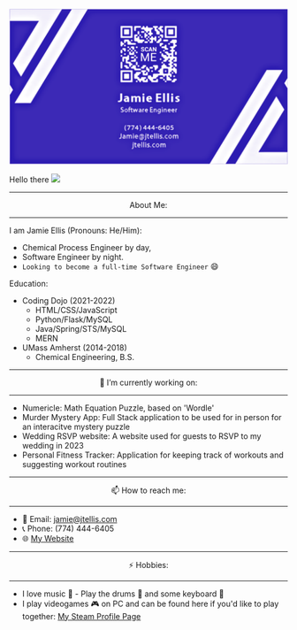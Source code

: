 
[![Header](https://github.com/JEllis66/JEllis66/blob/main/bCardPurp.png "Header")](https://jtellis.com/)

Hello there <img src="https://raw.githubusercontent.com/MartinHeinz/MartinHeinz/master/wave.gif" height="30px">

  
---

<p align="center"> About Me: </p>

---

I am Jamie Ellis (Pronouns: He/Him):
- Chemical Process Engineer by day, 
- Software Engineer by night. 
- `Looking to become a full-time Software Engineer` 😄

Education:
- Coding Dojo (2021-2022)
  - HTML/CSS/JavaScript
  - Python/Flask/MySQL
  - Java/Spring/STS/MySQL
  - MERN
- UMass Amherst (2014-2018)
  - Chemical Engineering, B.S.


---

<p align="center"> 🔭 I’m currently working on: </p>

---

- Numericle: Math Equation Puzzle, based on 'Wordle'
- Murder Mystery App: Full Stack application to be used for in person for an interacitve mystery puzzle
- Wedding RSVP website: A website used for guests to RSVP to my wedding in 2023
- Personal Fitness Tracker: Application for keeping track of workouts and suggesting workout routines


---

<p align="center"> 📫 How to reach me: </p>

---

- 📧 Email: jamie@jtellis.com
- 📞 Phone: (774) 444-6405
- 🌐 [My Website](https://jtellis.com)


---

<p align="center"> ⚡ Hobbies: </p>

---

- I love music 🎵 - Play the drums 🥁 and some keyboard 🎹
- I play videogames 🎮 on PC and can be found here if you'd like to play together: [My Steam Profile Page](https://steamcommunity.com/id/JmEllis/)

<!--
**JEllis66/JEllis66** is a ✨ _special_ ✨ repository because its `README.md` (this file) appears on your GitHub profile.

Here are some ideas to get you started:

- 🔭 I’m currently working on ...
- 🌱 I’m currently learning ...
- 👯 I’m looking to collaborate on ...
- 🤔 I’m looking for help with ...
- 💬 Ask me about ...
- 📫 How to reach me: ...
- 😄 Pronouns: ...
- ⚡ Fun fact: ...
-->
